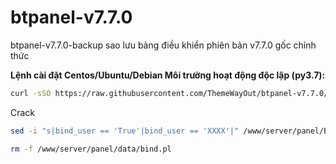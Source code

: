 # btpanel-v7.7.0
btpanel-v7.7.0-backup sao lưu bảng điều khiển phiên bản v7.7.0 gốc chính thức

**Lệnh cài đặt Centos/Ubuntu/Debian Môi trường hoạt động độc lập (py3.7):**

```Bash
curl -sSO https://raw.githubusercontent.com/ThemeWayOut/btpanel-v7.7.0/main/install/install_panel.sh && bash install_panel.sh
```
Crack

```Bash
sed -i "s|bind_user == 'True'|bind_user == 'XXXX'|" /www/server/panel/BTPanel/static/js/index.js
```
```Bash
rm -f /www/server/panel/data/bind.pl
```
